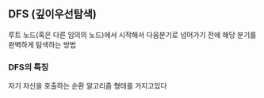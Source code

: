 ## DFS (깊이우선탐색)
루트 노드(혹은 다른 임의의 노드)에서 시작해서 다음분기로 넘어가기 전에 해당 분기를 완벽하게 탐색하는 방법

### DFS의 특징
자기 자신을 호출하는 순환 알고리즘 형태를 가지고있다

